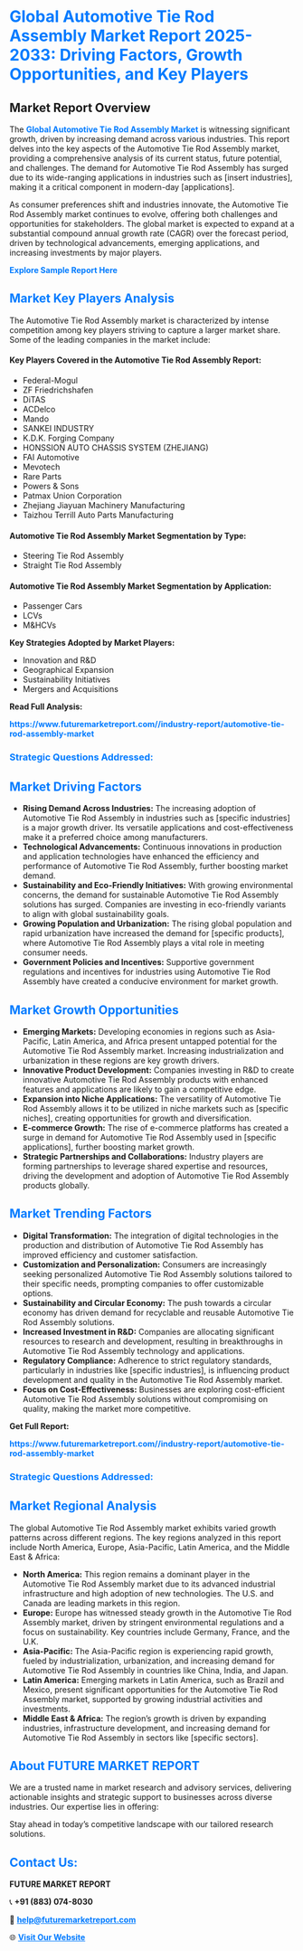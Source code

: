 <h1 style="color: #007BFF;">Global Automotive Tie Rod Assembly Market Report 2025-2033: Driving Factors, Growth Opportunities, and Key Players</h1>

<section id="overview">
<h2>Market Report Overview</h2>
<p>The <a href="https://www.futuremarketreport.com//industry-report/automotive-tie-rod-assembly-market" style="color: #007BFF; text-decoration: none;"><strong>Global Automotive Tie Rod Assembly Market</strong></a> is witnessing significant growth, driven by increasing demand across various industries. This report delves into the key aspects of the Automotive Tie Rod Assembly market, providing a comprehensive analysis of its current status, future potential, and challenges. The demand for Automotive Tie Rod Assembly has surged due to its wide-ranging applications in industries such as [insert industries], making it a critical component in modern-day [applications].</p>
<p>As consumer preferences shift and industries innovate, the Automotive Tie Rod Assembly market continues to evolve, offering both challenges and opportunities for stakeholders. The global market is expected to expand at a substantial compound annual growth rate (CAGR) over the forecast period, driven by technological advancements, emerging applications, and increasing investments by major players.</p>
</section>

<section id="overview">
<p><a href="https://www.futuremarketreport.com//request-sample/reportId=87436" style="color: #007BFF; text-decoration: none;"><strong>Explore Sample Report Here</strong></a></p>
</section>

<section id="key-players">
<h2 style="color: #007BFF;">Market Key Players Analysis</h2>
<p>The Automotive Tie Rod Assembly market is characterized by intense competition among key players striving to capture a larger market share. Some of the leading companies in the market include:</p>
<h4>Key Players Covered in the Automotive Tie Rod Assembly Report:</h4>
<ul><li>Federal-Mogul</li><li>ZF Friedrichshafen</li><li>DiTAS</li><li>ACDelco</li><li>Mando</li><li>SANKEI INDUSTRY</li><li>K.D.K. Forging Company</li><li>HONSSION AUTO CHASSIS SYSTEM (ZHEJIANG)</li><li>FAI Automotive</li><li>Mevotech</li><li>Rare Parts</li><li>Powers &amp; Sons</li><li>Patmax Union Corporation</li><li>Zhejiang Jiayuan Machinery Manufacturing</li><li>Taizhou Terrill Auto Parts Manufacturing</li></ul>
<h4>Automotive Tie Rod Assembly Market Segmentation by Type:</h4>
<ul><li>Steering Tie Rod Assembly</li><li>Straight Tie Rod Assembly</li></ul>

<h4>Automotive Tie Rod Assembly Market Segmentation by Application:</h4>
<ul><li>Passenger Cars</li><li>LCVs</li><li>M&amp;HCVs</li></ul>
<p><strong>Key Strategies Adopted by Market Players:</strong></p>
<ul>
<li>Innovation and R&D</li>
<li>Geographical Expansion</li>
<li>Sustainability Initiatives</li>
<li>Mergers and Acquisitions</li>
</ul>
</section>

<section>
<p><strong>Read Full Analysis: </strong></p><a href="https://www.futuremarketreport.com//industry-report/automotive-tie-rod-assembly-market" style="color: #007BFF; text-decoration: none;"><strong>https://www.futuremarketreport.com//industry-report/automotive-tie-rod-assembly-market</strong></a>
<h3 style="color: #007BFF;">Strategic Questions Addressed:</h3>
</section>

<section id="driving-factors">
<h2 style="color: #007BFF;">Market Driving Factors</h2>
<ul>
<li><strong>Rising Demand Across Industries:</strong> The increasing adoption of Automotive Tie Rod Assembly in industries such as [specific industries] is a major growth driver. Its versatile applications and cost-effectiveness make it a preferred choice among manufacturers.</li>
<li><strong>Technological Advancements:</strong> Continuous innovations in production and application technologies have enhanced the efficiency and performance of Automotive Tie Rod Assembly, further boosting market demand.</li>
<li><strong>Sustainability and Eco-Friendly Initiatives:</strong> With growing environmental concerns, the demand for sustainable Automotive Tie Rod Assembly solutions has surged. Companies are investing in eco-friendly variants to align with global sustainability goals.</li>
<li><strong>Growing Population and Urbanization:</strong> The rising global population and rapid urbanization have increased the demand for [specific products], where Automotive Tie Rod Assembly plays a vital role in meeting consumer needs.</li>
<li><strong>Government Policies and Incentives:</strong> Supportive government regulations and incentives for industries using Automotive Tie Rod Assembly have created a conducive environment for market growth.</li>
</ul>
</section>

<section id="growth-opportunities">
<h2 style="color: #007BFF;">Market Growth Opportunities</h2>
<ul>
<li><strong>Emerging Markets:</strong> Developing economies in regions such as Asia-Pacific, Latin America, and Africa present untapped potential for the Automotive Tie Rod Assembly market. Increasing industrialization and urbanization in these regions are key growth drivers.</li>
<li><strong>Innovative Product Development:</strong> Companies investing in R&D to create innovative Automotive Tie Rod Assembly products with enhanced features and applications are likely to gain a competitive edge.</li>
<li><strong>Expansion into Niche Applications:</strong> The versatility of Automotive Tie Rod Assembly allows it to be utilized in niche markets such as [specific niches], creating opportunities for growth and diversification.</li>
<li><strong>E-commerce Growth:</strong> The rise of e-commerce platforms has created a surge in demand for Automotive Tie Rod Assembly used in [specific applications], further boosting market growth.</li>
<li><strong>Strategic Partnerships and Collaborations:</strong> Industry players are forming partnerships to leverage shared expertise and resources, driving the development and adoption of Automotive Tie Rod Assembly products globally.</li>
</ul>
</section>

<section id="trending-factors">
<h2 style="color: #007BFF;">Market Trending Factors</h2>
<ul>
<li><strong>Digital Transformation:</strong> The integration of digital technologies in the production and distribution of Automotive Tie Rod Assembly has improved efficiency and customer satisfaction.</li>
<li><strong>Customization and Personalization:</strong> Consumers are increasingly seeking personalized Automotive Tie Rod Assembly solutions tailored to their specific needs, prompting companies to offer customizable options.</li>
<li><strong>Sustainability and Circular Economy:</strong> The push towards a circular economy has driven demand for recyclable and reusable Automotive Tie Rod Assembly solutions.</li>
<li><strong>Increased Investment in R&D:</strong> Companies are allocating significant resources to research and development, resulting in breakthroughs in Automotive Tie Rod Assembly technology and applications.</li>
<li><strong>Regulatory Compliance:</strong> Adherence to strict regulatory standards, particularly in industries like [specific industries], is influencing product development and quality in the Automotive Tie Rod Assembly market.</li>
<li><strong>Focus on Cost-Effectiveness:</strong> Businesses are exploring cost-efficient Automotive Tie Rod Assembly solutions without compromising on quality, making the market more competitive.</li>
</ul>
</section>

<section>
<p><strong>Get Full Report: </strong></p><a href="https://www.futuremarketreport.com//industry-report/automotive-tie-rod-assembly-market" style="color: #007BFF; text-decoration: none;"><strong>https://www.futuremarketreport.com//industry-report/automotive-tie-rod-assembly-market</strong></a>
<h3 style="color: #007BFF;">Strategic Questions Addressed:</h3>
</section>


<section id="regional-analysis">
<h2 style="color: #007BFF;">Market Regional Analysis</h2>
<p>The global Automotive Tie Rod Assembly market exhibits varied growth patterns across different regions. The key regions analyzed in this report include North America, Europe, Asia-Pacific, Latin America, and the Middle East & Africa:</p>
<ul>
<li><strong>North America:</strong> This region remains a dominant player in the Automotive Tie Rod Assembly market due to its advanced industrial infrastructure and high adoption of new technologies. The U.S. and Canada are leading markets in this region.</li>
<li><strong>Europe:</strong> Europe has witnessed steady growth in the Automotive Tie Rod Assembly market, driven by stringent environmental regulations and a focus on sustainability. Key countries include Germany, France, and the U.K.</li>
<li><strong>Asia-Pacific:</strong> The Asia-Pacific region is experiencing rapid growth, fueled by industrialization, urbanization, and increasing demand for Automotive Tie Rod Assembly in countries like China, India, and Japan.</li>
<li><strong>Latin America:</strong> Emerging markets in Latin America, such as Brazil and Mexico, present significant opportunities for the Automotive Tie Rod Assembly market, supported by growing industrial activities and investments.</li>
<li><strong>Middle East & Africa:</strong> The region’s growth is driven by expanding industries, infrastructure development, and increasing demand for Automotive Tie Rod Assembly in sectors like [specific sectors].</li>
</ul>
</section>

<footer>
<h2 style="color: #007BFF;">About FUTURE MARKET REPORT</h2>
<p>We are a trusted name in market research and advisory services, delivering actionable insights and strategic support to businesses across diverse industries. Our expertise lies in offering:</p>

<p>Stay ahead in today’s competitive landscape with our tailored research solutions.</p>

<h2 style="color: #007BFF;">Contact Us:</h2>
<p><strong>FUTURE MARKET REPORT</strong></p>
<p>📞 <strong>+91 (883) 074-8030</strong></p>
<p>📧 <strong><a href="mailto:help@futuremarketreport.com" style="color: #007BFF;">help@futuremarketreport.com</a></strong></p>
<p>🌐 <strong><a href="https://www.futuremarketreport.com/" style="color: #007BFF;">Visit Our Website</a></strong></p>
</footer>